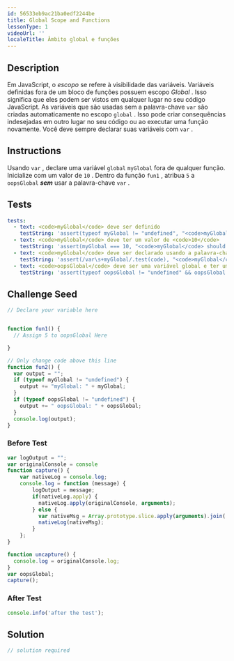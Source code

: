 ```yaml
---
id: 56533eb9ac21ba0edf2244be
title: Global Scope and Functions
lessonType: 1
videoUrl: ''
localeTitle: Âmbito global e funções
---
```


## Description
<section id="description"> Em JavaScript, o <dfn>escopo</dfn> se refere à visibilidade das variáveis. Variáveis ​​definidas fora de um bloco de funções possuem escopo <dfn>Global</dfn> . Isso significa que eles podem ser vistos em qualquer lugar no seu código JavaScript. As variáveis ​​que são usadas sem a palavra-chave <code>var</code> são criadas automaticamente no escopo <code>global</code> . Isso pode criar consequências indesejadas em outro lugar no seu código ou ao executar uma função novamente. Você deve sempre declarar suas variáveis ​​com <code>var</code> . </section>

## Instructions
<section id="instructions"> Usando <code>var</code> , declare uma variável <code>global</code> <code>myGlobal</code> fora de qualquer função. Inicialize com um valor de <code>10</code> . Dentro da função <code>fun1</code> , atribua <code>5</code> a <code>oopsGlobal</code> <strong><em>sem</em></strong> usar a palavra-chave <code>var</code> . </section>

## Tests
<section id='tests'>

```yml
tests:
  - text: <code>myGlobal</code> deve ser definido
    testString: 'assert(typeof myGlobal != "undefined", "<code>myGlobal</code> should be defined");'
  - text: <code>myGlobal</code> deve ter um valor de <code>10</code>
    testString: 'assert(myGlobal === 10, "<code>myGlobal</code> should have a value of <code>10</code>");'
  - text: <code>myGlobal</code> deve ser declarado usando a palavra-chave <code>var</code>
    testString: 'assert(/var\s+myGlobal/.test(code), "<code>myGlobal</code> should be declared using the <code>var</code> keyword");'
  - text: <code>oopsGlobal</code> deve ser uma variável global e ter um valor de <code>5</code>
    testString: 'assert(typeof oopsGlobal != "undefined" && oopsGlobal === 5, "<code>oopsGlobal</code> should be a global variable and have a value of <code>5</code>");'

```

</section>

## Challenge Seed
<section id='challengeSeed'>

<div id='js-seed'>

```js
// Declare your variable here


function fun1() {
  // Assign 5 to oopsGlobal Here

}

// Only change code above this line
function fun2() {
  var output = "";
  if (typeof myGlobal != "undefined") {
    output += "myGlobal: " + myGlobal;
  }
  if (typeof oopsGlobal != "undefined") {
    output += " oopsGlobal: " + oopsGlobal;
  }
  console.log(output);
}

```

</div>

### Before Test
<div id='js-setup'>

```js
var logOutput = "";
var originalConsole = console
function capture() {
    var nativeLog = console.log;
    console.log = function (message) {
        logOutput = message;
        if(nativeLog.apply) {
          nativeLog.apply(originalConsole, arguments);
        } else {
          var nativeMsg = Array.prototype.slice.apply(arguments).join(' ');
          nativeLog(nativeMsg);
        }
    };
}

function uncapture() {
  console.log = originalConsole.log;
}
var oopsGlobal;
capture();

```

</div>

### After Test
<div id='js-teardown'>

```js
console.info('after the test');
```

</div>

</section>

## Solution
<section id='solution'>

```js
// solution required
```
</section>
